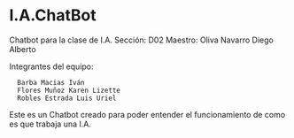 # I.A.ChatBot
Chatbot para la clase de I.A.
      Sección: D02
Maestro: Oliva Navarro Diego Alberto

Integrantes del equipo:

      Barba Macias Iván
      Flores Muñoz Karen Lizette
      Robles Estrada Luis Uriel

Este es un Chatbot creado para poder entender el funcionamiento de como es que trabaja una I.A.
